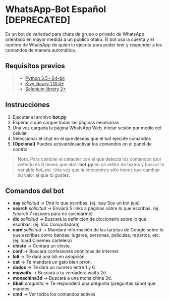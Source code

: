 # WhatsApp-Bot Español [DEPRECATED]
Es un bot de variedad para chats de grupo o privado de WhatsApp orientado en mayor medida a un publico otaku.
El bot usa la cuenta y el nombre de WhatsApp de quien lo ejecuta para poder leer y responder a los comandos de manera automática.
## Requisitos previos
> * [Python 3.5+ 64-bit](https://www.python.org/downloads/release/python-352/)
> * [Kivy library 1.10.0+](https://kivy.org/docs/installation/installation-windows.html#install-win-dist)
> * [Selenium library 2+](http://selenium-python.readthedocs.io/installation.html#downloading-python-bindings-for-selenium)

## Instrucciones
1. Ejecutar el archivo **bot.py**
1. Esperar a que cargue todas las páginas necesarias
1. Una vez cargada la página WhatsApp Web, iniciar sesión por medio del celular
1. Seleccionar el chat en el que deseas que el bot ejecute comandos
1. **(Opcional)** Puedes activar/desactivar los comandos en el panel de control

> Nota: Para cambiar el caractér con el que detecta los comandos (por defecto es __*!*__) tienes que abrir **bot.py** en un editor de textos y buscar la variable *bot_ext*. Una vez que la encuentres sólo tienes que cambiar su valor al que tú gustes.

## Comandos del bot
* **say** *solicitud* -> Dirá lo que escribas. (ej. !say Soy un bot jeje)
* **search** *solicitud* -> Enviará 5 links a páginas sobre lo que escribas. (ej. !search 7 razones para no suicidarme)
* **dic** *solicitud* -> Buscará la definicion de diccionario sobre lo que escribas. (ej. !dic Computadora)
* **card** *solicitud* -> Mandará información de las tarjetas de Google sobre lo que escribas como bandas, lugares, personas, peliculas, repartos, etc. (ej. !card Cinemex cartelera)
* **chiste** -> Contará un chiste.
* **conf** -> Buscará confesiones anónimas de internet.
* **loli** -> Te dará una loli en adopción.
* **cat** -> Te mandará un gato bien prron.
* **dados** -> Te dará un número entre 1 y 6.
* **mywaifu** -> Buscará a tu verdadera waifu 2d.
* **monachina3d** -> Buscará a una mona china 3d.
* **8ball** *pregunta* -> Te responderá una pregunta (preguntas sí/no) que mandes.
* **cmd** -> Ver todos los comandos activos
